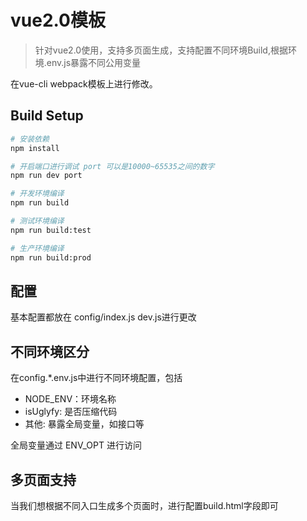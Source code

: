 # vue2.0模板

> 针对vue2.0使用，支持多页面生成，支持配置不同环境Build,根据环境.env.js暴露不同公用变量

在vue-cli webpack模板上进行修改。

## Build Setup

``` bash
# 安装依赖
npm install

# 开启端口进行调试 port 可以是10000~65535之间的数字
npm run dev port

# 开发环境编译
npm run build

# 测试环境编译
npm run build:test

# 生产环境编译
npm run build:prod
```

## 配置
基本配置都放在 config/index.js  dev.js进行更改

## 不同环境区分
在config.*.env.js中进行不同环境配置，包括

- NODE_ENV：环境名称
- isUglyfy: 是否压缩代码
- 其他: 暴露全局变量，如接口等

全局变量通过 ENV_OPT 进行访问

## 多页面支持
当我们想根据不同入口生成多个页面时，进行配置build.html字段即可



